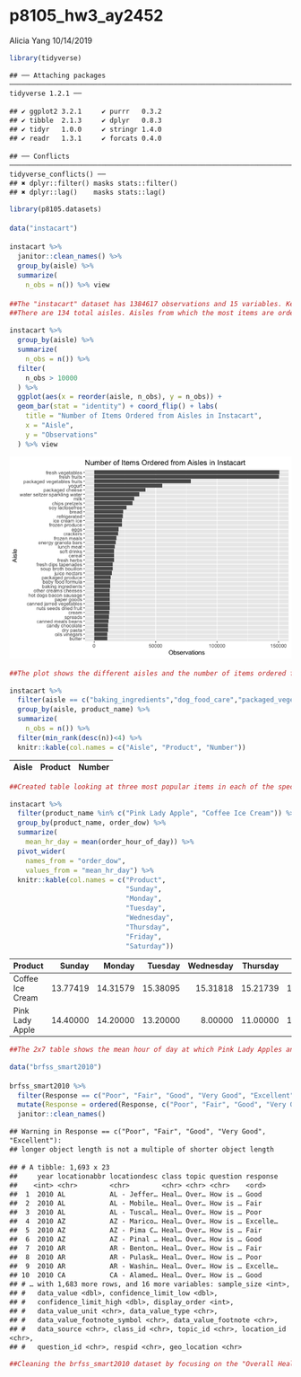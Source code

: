 p8105\_hw3\_ay2452
================
Alicia Yang
10/14/2019

``` r
library(tidyverse)
```

    ## ── Attaching packages ─────────────────────────────────────────────────────────────────────── tidyverse 1.2.1 ──

    ## ✔ ggplot2 3.2.1     ✔ purrr   0.3.2
    ## ✔ tibble  2.1.3     ✔ dplyr   0.8.3
    ## ✔ tidyr   1.0.0     ✔ stringr 1.4.0
    ## ✔ readr   1.3.1     ✔ forcats 0.4.0

    ## ── Conflicts ────────────────────────────────────────────────────────────────────────── tidyverse_conflicts() ──
    ## ✖ dplyr::filter() masks stats::filter()
    ## ✖ dplyr::lag()    masks stats::lag()

``` r
library(p8105.datasets)
 
data("instacart")

instacart %>%
  janitor::clean_names() %>%
  group_by(aisle) %>%
  summarize( 
    n_obs = n()) %>% view
    
##The "instacart" dataset has 1384617 observations and 15 variables. Key variables include the order id, user id, time of order (both by day of the week and hour of day), product ordered, product department, aisle, and their associated ids. As is, the dataset is structured so that items in an order are grouped together.
##There are 134 total aisles. Aisles from which the most items are ordered from are (in descending order): fresh veggies, fresh fruits, packaged vegatble fruits, yogurt, and packaged cheese.
```

``` r
instacart %>%
  group_by(aisle) %>%
  summarize( 
    n_obs = n()) %>%
  filter(
    n_obs > 10000
  ) %>%
  ggplot(aes(x = reorder(aisle, n_obs), y = n_obs)) + 
  geom_bar(stat = "identity") + coord_flip() + labs(
    title = "Number of Items Ordered from Aisles in Instacart", 
    x = "Aisle", 
    y = "Observations"
  ) %>% view
```

![](Untitled_files/figure-gfm/Problem%201.2-1.png)<!-- -->

``` r
##The plot shows the different aisles and the number of items ordered from each aisle in descending order from the top. Fresh vegetables and fresh fruits are very close and greatly outnumber the other aisles. 
```

``` r
instacart %>%
  filter(aisle == c("baking_ingredients","dog_food_care","packaged_vegetable_fruits")) %>%
  group_by(aisle, product_name) %>%
  summarize( 
    n_obs = n()) %>%
  filter(min_rank(desc(n))<4) %>%
  knitr::kable(col.names = c("Aisle", "Product", "Number"))
```

| Aisle | Product | Number |
| :---- | :------ | -----: |

``` r
##Created table looking at three most popular items in each of the specified aisls.  
```

``` r
instacart %>%
  filter(product_name %in% c("Pink Lady Apple", "Coffee Ice Cream")) %>%
  group_by(product_name, order_dow) %>%
  summarize(
    mean_hr_day = mean(order_hour_of_day)) %>%
  pivot_wider(
    names_from = "order_dow", 
    values_from = "mean_hr_day") %>%
  knitr::kable(col.names = c("Product", 
                             "Sunday", 
                             "Monday", 
                             "Tuesday", 
                             "Wednesday", 
                             "Thursday", 
                             "Friday", 
                             "Saturday"))
```

| Product          |   Sunday |   Monday |  Tuesday | Wednesday | Thursday |   Friday | Saturday |
| :--------------- | -------: | -------: | -------: | --------: | -------: | -------: | -------: |
| Coffee Ice Cream | 13.77419 | 14.31579 | 15.38095 |  15.31818 | 15.21739 | 12.26316 | 13.83333 |
| Pink Lady Apple  | 14.40000 | 14.20000 | 13.20000 |   8.00000 | 11.00000 | 16.00000 | 13.00000 |

``` r
##The 2x7 table shows the mean hour of day at which Pink Lady Apples and Coffee Ice Cream are ordered on each day of the week. Coffee Ice Cream seems to be ordered most between 1-3 pm and Pink Lady Apples mostly between 1-4 pm (although Wednesday is a bit different with a mean of 8 am).
```

``` r
data("brfss_smart2010")

brfss_smart2010 %>%
  filter(Response == c("Poor", "Fair", "Good", "Very Good", "Excellent")) %>%
  mutate(Response = ordered(Response, c("Poor", "Fair", "Good", "Very Good", "Excellent"))) %>%
  janitor::clean_names()
```

    ## Warning in Response == c("Poor", "Fair", "Good", "Very Good", "Excellent"):
    ## longer object length is not a multiple of shorter object length

    ## # A tibble: 1,693 x 23
    ##     year locationabbr locationdesc class topic question response
    ##    <int> <chr>        <chr>        <chr> <chr> <chr>    <ord>   
    ##  1  2010 AL           AL - Jeffer… Heal… Over… How is … Good    
    ##  2  2010 AL           AL - Mobile… Heal… Over… How is … Fair    
    ##  3  2010 AL           AL - Tuscal… Heal… Over… How is … Poor    
    ##  4  2010 AZ           AZ - Marico… Heal… Over… How is … Excelle…
    ##  5  2010 AZ           AZ - Pima C… Heal… Over… How is … Fair    
    ##  6  2010 AZ           AZ - Pinal … Heal… Over… How is … Good    
    ##  7  2010 AR           AR - Benton… Heal… Over… How is … Fair    
    ##  8  2010 AR           AR - Pulask… Heal… Over… How is … Poor    
    ##  9  2010 AR           AR - Washin… Heal… Over… How is … Excelle…
    ## 10  2010 CA           CA - Alamed… Heal… Over… How is … Good    
    ## # … with 1,683 more rows, and 16 more variables: sample_size <int>,
    ## #   data_value <dbl>, confidence_limit_low <dbl>,
    ## #   confidence_limit_high <dbl>, display_order <int>,
    ## #   data_value_unit <chr>, data_value_type <chr>,
    ## #   data_value_footnote_symbol <chr>, data_value_footnote <chr>,
    ## #   data_source <chr>, class_id <chr>, topic_id <chr>, location_id <chr>,
    ## #   question_id <chr>, respid <chr>, geo_location <chr>

``` r
##Cleaning the brfss_smart2010 dataset by focusing on the "Overall Health" topic and including responses from "Excellent" to "Poor". Responses were also ordered from "Poor" to "Excellent" and variable names are formatted appropiately.
```

